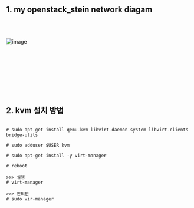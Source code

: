 ## 1. my openstack_stein network diagam 
<br>
<br>


![image](https://postfiles.pstatic.net/MjAyMDA5MDhfMjU0/MDAxNTk5NTQwODI3MTg2.Z52DTHEGbjutq190t-ugLD6P7KoFVLfImfLK1QHiiAog.RkwoWZ9Bt4PatKo8F2_IpGmW_ZKqRIzp2ZKVHj82qoMg.PNG.22yours_/%EC%A0%9C%EB%AA%A9_%EC%97%86%EB%8A%94_%EB%8B%A4%EC%9D%B4%EC%96%B4%EA%B7%B8%EB%9E%A8.png?type=w580)

<br>
<br>
<br>
<br>
<br>
<br>
<br>

## 2. kvm 설치 방법
<pre>
<code>
# sudo apt-get install qemu-kvm libvirt-daemon-system libvirt-clients bridge-utils

# sudo adduser $USER kvm

# sudo apt-get install -y virt-manager

# reboot

>>> 실행
# virt-manager

>>> 안되면 
# sudo vir-manager
</code>
</pre>
